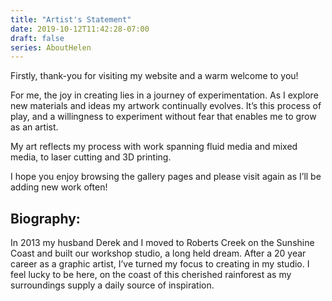 ```yaml
---
title: "Artist's Statement"
date: 2019-10-12T11:42:28-07:00
draft: false
series: AboutHelen
---
```

Firstly, thank-you for visiting my website and a warm welcome to you!

For me, the joy in creating lies in a journey of experimentation. As I explore new materials and ideas my artwork continually evolves.  It’s this process of play, and a willingness to experiment without fear that enables me to grow as an artist. 

My art reflects my process with work spanning fluid media and mixed media, to laser cutting and 3D printing.

I hope you enjoy browsing the gallery pages and please visit again as I’ll be adding new work often!

## Biography:

In 2013 my husband Derek and I moved to Roberts Creek on the Sunshine Coast and built our workshop studio, a long held dream.  After a 20 year career as a graphic artist, I’ve turned my focus to creating in my studio. I feel lucky to be here, on the coast of this cherished rainforest as my surroundings supply a daily source of inspiration.



